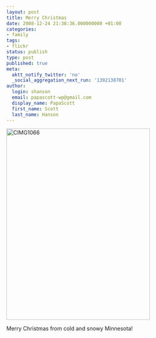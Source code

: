 ```yaml
---
layout: post
title: Merry Christmas
date: 2008-12-24 21:38:36.000000000 +01:00
categories:
- family
tags:
- flickr
status: publish
type: post
published: true
meta:
  aktt_notify_twitter: 'no'
  _social_aggregation_next_run: '1392138701'
author:
  login: shanson
  email: papascott-wp@gmail.com
  display_name: PapaScott
  first_name: Scott
  last_name: Hanson
---
```

<p><a href="http://www.flickr.com/photos/51035717986@N01/3133366357" title="View 'CIMG1066' on Flickr.com"><img src="4.static.flickr.com/3201/3133366357_839a91a2fd.jpg" alt="CIMG1066" border="0" width="375" height="500" /></a></p>
<p>Merry Christmas from cold and snowy Minnesota!</p>

